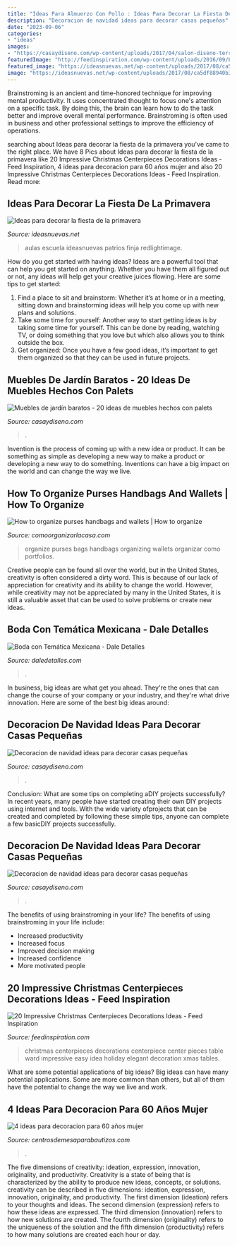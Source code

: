 ```yaml
---
title: "Ideas Para Almuerzo Con Pollo : Ideas Para Decorar La Fiesta De La Primavera"
description: "Decoracion de navidad ideas para decorar casas pequeñas"
date: "2023-09-06"
categories:
- "ideas"
images:
- "https://casaydiseno.com/wp-content/uploads/2017/04/salon-diseno-terraza-exterior-muebles-blancos.jpg"
featuredImage: "http://feedinspiration.com/wp-content/uploads/2016/09/Easy-Centerpieces-For-Christmas.jpg"
featured_image: "https://ideasnuevas.net/wp-content/uploads/2017/08/ca5df88940b30508736d7dec6f8442ee.jpg"
image: "https://ideasnuevas.net/wp-content/uploads/2017/08/ca5df88940b30508736d7dec6f8442ee.jpg"
---
```



Brainstroming is an ancient and time-honored technique for improving mental productivity. It uses concentrated thought to focus one's attention on a specific task. By doing this, the brain can learn how to do the task better and improve overall mental performance. Brainstroming is often used in business and other professional settings to improve the efficiency of operations.

	

		
searching about Ideas para decorar la fiesta de la primavera you've came to the right place. We have 8 Pics about Ideas para decorar la fiesta de la primavera like 20 Impressive Christmas Centerpieces Decorations Ideas - Feed Inspiration, 4 ideas para decoracion para 60 años mujer and also 20 Impressive Christmas Centerpieces Decorations Ideas - Feed Inspiration. Read more:
		
    
## Ideas Para Decorar La Fiesta De La Primavera

<img loading=lazy src="https://ideasnuevas.net/wp-content/uploads/2017/08/ca5df88940b30508736d7dec6f8442ee.jpg" onerror="this.onerror=null;this.src='https://tse3.mm.bing.net/th?id=OIP.i0840M9mk4sulGyB4IfLhgHaJ6&amp;pid=15.1';" alt="Ideas para decorar la fiesta de la primavera">

_Source: ideasnuevas.net_

>aulas escuela ideasnuevas patrios finja redlightimage. 

	

How do you get started with having ideas?
Ideas are a powerful tool that can help you get started on anything. Whether you have them all figured out or not, any ideas will help get your creative juices flowing. Here are some tips to get started: 
1. Find a place to sit and brainstorm: Whether it’s at home or in a meeting, sitting down and brainstorming ideas will help you come up with new plans and solutions. 
2. Take some time for yourself: Another way to start getting ideas is by taking some time for yourself. This can be done by reading, watching TV, or doing something that you love but which also allows you to think outside the box. 
3. Get organized: Once you have a few good ideas, it’s important to get them organized so that they can be used in future projects.

    
## Muebles De Jardín Baratos - 20 Ideas De Muebles Hechos Con Palets

<img loading=lazy src="https://casaydiseno.com/wp-content/uploads/2017/04/salon-diseno-terraza-exterior-muebles-blancos.jpg" onerror="this.onerror=null;this.src='https://tse2.mm.bing.net/th?id=OIP.YB5JsbrRh7gC_8OiLcKcowHaFj&amp;pid=15.1';" alt="Muebles de jardín baratos - 20 ideas de muebles hechos con palets">

_Source: casaydiseno.com_

>. 

	

Invention is the process of coming up with a new idea or product. It can be something as simple as developing a new way to make a product or developing a new way to do something. Inventions can have a big impact on the world and can change the way we live.

    
## How To Organize Purses Handbags And Wallets | How To Organize

<img loading=lazy src="https://comoorganizarlacasa.com/wp-content/uploads/2015/06/como-organizar-bolsos.jpg" onerror="this.onerror=null;this.src='https://tse2.mm.bing.net/th?id=OIP.DNxoij5u2GTClTgMgwrZEQHaLZ&amp;pid=15.1';" alt="How to organize purses handbags and wallets | How to organize">

_Source: comoorganizarlacasa.com_

>organize purses bags handbags organizing wallets organizar como portfolios. 

	

Creative people can be found all over the world, but in the United States, creativity is often considered a dirty word. This is because of our lack of appreciation for creativity and its ability to change the world. However, while creativity may not be appreciated by many in the United States, it is still a valuable asset that can be used to solve problems or create new ideas.

    
## Boda Con Temática Mexicana - Dale Detalles

<img loading=lazy src="https://i1.wp.com/www.daledetalles.com/wp-content/uploads/2016/01/7-6.jpg" onerror="this.onerror=null;this.src='https://tse3.mm.bing.net/th?id=OIP.CRmEg6_DHyDQ9Ty21v05KgHaKU&amp;pid=15.1';" alt="Boda con Temática Mexicana - Dale Detalles">

_Source: daledetalles.com_

>. 

	

In business, big ideas are what get you ahead. They're the ones that can change the course of your company or your industry, and they're what drive innovation. Here are some of the best big ideas around:

    
## Decoracion De Navidad Ideas Para Decorar Casas Pequeñas

<img loading=lazy src="http://casaydiseno.com/wp-content/uploads/2015/09/decoracion-navidad-ideas-para-decorar-estilo-natural1.jpg" onerror="this.onerror=null;this.src='https://tse4.mm.bing.net/th?id=OIP.GdyhnFREK5vRKMAZwpL5AAHaKL&amp;pid=15.1';" alt="Decoracion de navidad ideas para decorar casas pequeñas">

_Source: casaydiseno.com_

>. 

	

Conclusion: What are some tips on completing aDIY projects successfully?
In recent years, many people have started creating their own DIY projects using internet and tools. With the wide variety ofprojects that can be created and completed by following these simple tips, anyone can complete a few basicDIY projects successfully.

    
## Decoracion De Navidad Ideas Para Decorar Casas Pequeñas

<img loading=lazy src="http://casaydiseno.com/wp-content/uploads/2015/09/decoracion-de-navidad-ideas-para-decorar-ramas-blancas.jpg" onerror="this.onerror=null;this.src='https://tse3.mm.bing.net/th?id=OIP.-1kVmNqqSl7EkuC7WtvGlAHaLF&amp;pid=15.1';" alt="Decoracion de navidad ideas para decorar casas pequeñas">

_Source: casaydiseno.com_

>. 

	

The benefits of using brainstroming in your life?
The benefits of using brainstroming in your life include: 
- Increased productivity 
- Increased focus 
- Improved decision making 
- Increased confidence 
- More motivated people

    
## 20 Impressive Christmas Centerpieces Decorations Ideas - Feed Inspiration

<img loading=lazy src="http://feedinspiration.com/wp-content/uploads/2016/09/Easy-Centerpieces-For-Christmas.jpg" onerror="this.onerror=null;this.src='https://tse3.mm.bing.net/th?id=OIP.hNUHaGbiIeFzciFblnpj9QHaK8&amp;pid=15.1';" alt="20 Impressive Christmas Centerpieces Decorations Ideas - Feed Inspiration">

_Source: feedinspiration.com_

>christmas centerpieces decorations centerpiece center pieces table ward impressive easy idea holiday elegant decoration xmas tables. 

	

What are some potential applications of big ideas?
Big ideas can have many potential applications. Some are more common than others, but all of them have the potential to change the way we live and work.

    
## 4 Ideas Para Decoracion Para 60 Años Mujer

<img loading=lazy src="https://centrosdemesaparabautizos.com/wp-content/uploads/2020/06/decoracion-para-60-años-mujer-con-flores.jpg" onerror="this.onerror=null;this.src='https://tse1.mm.bing.net/th?id=OIP.1aOWvEHzklo1O-6I2B7HkAAAAA&amp;pid=15.1';" alt="4 ideas para decoracion para 60 años mujer">

_Source: centrosdemesaparabautizos.com_

>. 

	

The five dimensions of creativity: ideation, expression, innovation, originality, and productivity.
Creativity is a state of being that is characterized by the ability to produce new ideas, concepts, or solutions. creativity can be described in five dimensions: ideation, expression, innovation, originality, and productivity. The first dimension (ideation) refers to your thoughts and ideas. The second dimension (expression) refers to how these ideas are expressed. The third dimension (innovation) refers to how new solutions are created. The fourth dimension (originality) refers to the uniqueness of the solution and the fifth dimension (productivity) refers to how many solutions are created each hour or day.

